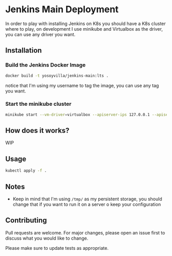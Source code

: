 # Jenkins Main Deployment

In order to play with installing Jenkins on K8s you should have a K8s cluster where to play, on development I use minikube and Virtualbox as the driver, you can use any driver you want.

## Installation

### Build the Jenkins Docker Image

```bash
docker build -t yosoyvilla/jenkins-main:lts .
```
notice that I'm using my username to tag the image, you can use any tag you want.

### Start the minikube cluster

```bash
minikube start --vm-driver=virtualbox --apiserver-ips 127.0.0.1 --apiserver-name localhost
```

## How does it works?

WIP

## Usage

```bash
kubectl apply -f .
```

## Notes

- Keep in mind that I'm using `/tmp/` as my persistent storage, you should change that if you want to run it on a server o keep your configuration

## Contributing
Pull requests are welcome. For major changes, please open an issue first to discuss what you would like to change.

Please make sure to update tests as appropriate.
